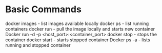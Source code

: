 # Basic Commands

docker images - list images available locally
docker ps - list running containers
docker run - pull the image locally and starts new container
Docker run -d -p <host_port>:<container_port>
docker stop - stops the container
docker start - starts stopped container
Docker ps -a - lists running and stopped container
